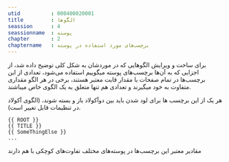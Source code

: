 ```yaml
---
utid          : 000400020001
title         : الگوها
seassion      : 4
seassionname  : پوسته
chapter       : 2
chaptername   : برچسب‌های مورد استفاده در پوسته
---
```



<p>برای ساخت و ویرایش الگوهایی که در موردشان به شکل کلی توضیح داده شد، از اجزایی که به آن‌ها برچسب‌های پوسته میگوییم استفاده می‌شود، تعدادی از این برچسب‌ها در تمام صفحات با مقدار قابت معتبر هستند، برخی در هر الگو مقداری متفاوت به خود میگیرند و تعدادی هم تنها متعلق به یک الگوی خاص میباشند.</p>

<p>هر یک از این برچسب ها برای لود شدن باید بین دوآکولاد باز و بسته شوند، (الگوی آکولاد در تنظیمات قابل تغییر است).</p>

<pre><code>{{ ROOT }}
{{ TITLE }}
{{ SomeThingElse }}
...
</code></pre>

<p>مقادیر معتبر این برچسب‌ها در پوسته‌های مختلف تفاوت‌های کوچکی با هم دارند</p>


